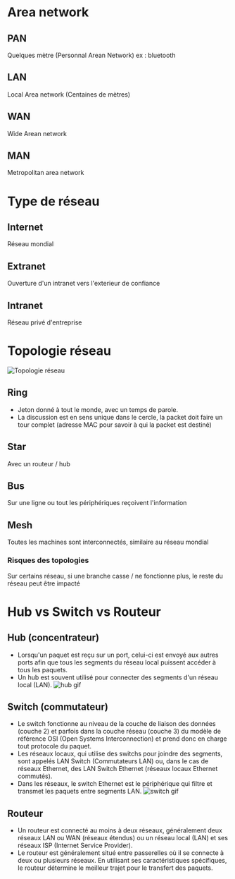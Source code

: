 # Area network

## PAN
Quelques mètre (Personnal Arean Network) ex : bluetooth

## LAN
Local Area network (Centaines de mètres)

## WAN
Wide Arean network

## MAN
Metropolitan area network

# Type de réseau

## Internet
Réseau mondial

## Extranet
Ouverture d'un intranet vers l'exterieur de confiance

## Intranet
Réseau privé d'entreprise

# Topologie réseau
![Topologie réseau](https://sti2d.ecolelamache.org/reseau_topologie.jpg)

## Ring
- Jeton donné à tout le monde, avec un temps de parole.  
- La discussion est en sens unique dans le cercle, la packet doit faire un tour complet (adresse MAC pour savoir à qui la packet est destiné)

## Star
Avec un routeur / hub

## Bus
Sur une ligne ou tout les périphériques reçoivent l'information

## Mesh
Toutes les machines sont interconnectés, similaire au réseau mondial

### Risques des topologies
Sur certains réseau, si une branche casse / ne fonctionne plus, le reste du réseau peut être impacté

# Hub vs Switch vs Routeur
## Hub (concentrateur)
- Lorsqu'un paquet est reçu sur un port, celui-ci est envoyé aux autres ports afin que tous les segments du réseau local puissent accéder à tous les paquets.  
- Un hub est souvent utilisé pour connecter des segments d'un réseau local (LAN).
![hub gif](https://media.fs.com/images/community/upload/wangEditor/201909/12/_1568281840_ZK4myJNWO8.gif)

## Switch (commutateur)
- Le switch fonctionne au niveau de la couche de liaison des données (couche 2) et parfois dans la couche réseau (couche 3) du modèle de référence OSI (Open Systems Interconnection) et prend donc en charge tout protocole du paquet.  
- Les réseaux locaux, qui utilise des switchs pour joindre des segments, sont appelés LAN Switch (Commutateurs LAN) ou, dans le cas de réseaux Ethernet, des LAN Switch Ethernet (réseaux locaux Ethernet commutés).  
- Dans les réseaux, le switch Ethernet est le périphérique qui filtre et transmet les paquets entre segments LAN.
![switch gif](https://media.fs.com/images/community/upload/wangEditor/201909/12/_1568281863_IvmTIjDdFk.gif)

## Routeur
- Un routeur est connecté au moins à deux réseaux, généralement deux réseaux LAN ou WAN (réseaux étendus) ou un réseau local (LAN) et ses réseaux ISP (Internet Service Provider).  
- Le routeur est généralement situé entre passerelles où il se connecte à deux ou plusieurs réseaux. En utilisant ses caractéristiques spécifiques, le routeur détermine le meilleur trajet pour le transfert des paquets.